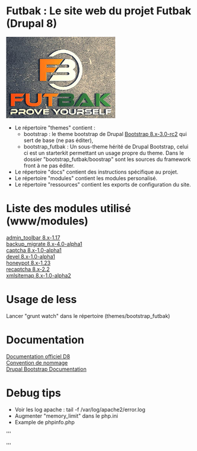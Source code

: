 # Futbak : Le site web du projet Futbak (Drupal 8)
![Futbak](https://github.com/NaturalSolutions/futbak/blob/master/themes/bootstrap_futbak/screenshot.png?raw=true, "Futbak")

- Le répertoire "themes" contient :  
  - bootstrap : le theme bootstrap de Drupal [Bootstrap 8.x-3.0-rc2](https://ftp.drupal.org/files/projects/bootstrap-8.x-3.0.zip) qui sert de base (ne pas éditer), 
  - bootstrap_futbak : Un sous-theme hérité de Drupal Bootstrap, celui ci est un starterkit permettant un usage propre du theme. Dans le dossier "bootstrap_futbak/boostrap" sont les sources du framework front à ne pas éditer.
- Le répertoire "docs" contient des instructions spécifique au projet.
- Le répertoire "modules" contient les modules personalisé.
- Le répertoire "ressources" contient les exports de configuration du site.

# Liste des modules utilisé (www/modules)

[admin_toolbar 8.x-1.17](https://ftp.drupal.org/files/projects/admin_toolbar-8.x-1.17.zip)  
[backup_migrate 8.x-4.0-alpha1](https://ftp.drupal.org/files/projects/backup_migrate-8.x-4.0-alpha1.zip)  
[captcha 8.x-1.0-alpha1](https://ftp.drupal.org/files/projects/captcha-8.x-1.0-alpha1.zip)  
[devel 8.x-1.0-alpha1](https://ftp.drupal.org/files/projects/devel-8.x-1.0-alpha1.zip)  
[honeypot 8.x-1.23](https://ftp.drupal.org/files/projects/honeypot-8.x-1.23.zip)  
[recaptcha 8.x-2.2](https://ftp.drupal.org/files/projects/recaptcha-8.x-2.2.zip)  
[xmlsitemap 8.x-1.0-alpha2](https://ftp.drupal.org/files/projects/xmlsitemap-8.x-1.0-alpha2.zip) 

# Usage de less
Lancer "grunt watch" dans le répertoire (themes/bootstrap_futbak)

# Documentation 
[Documentation officiel D8](https://www.drupal.org/docs/8)  
[Convention de nommage](https://www.drupal.org/node/318)  
[Drupal Bootstrap Documentation](http://drupal-bootstrap.org/api/bootstrap)  

# Debug tips

   - Voir les log apache : tail -f /var/log/apache2/error.log
   - Augmenter "memory_limit" dans le php.ini
   - Example de phpinfo.php 

'''
<?php

// Affiche toutes les informations, comme le ferait INFO_ALL
phpinfo();

// Affiche uniquement le module d'information.
// phpinfo(8) fournirait les mêmes informations.
phpinfo(INFO_MODULES);

?>
''' 
